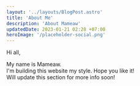 ```yaml
---
layout: '../layouts/BlogPost.astro'
title: 'About Me'
description: 'About Mameaw'
updatedDate: 2023-01-21 02:28 +07:00
heroImage: '/placeholder-social.png'
---
```


Hi all,

My name is Mameaw.  
I'm building this website my style. Hope you like it!  
Will update this section for more info soon!
